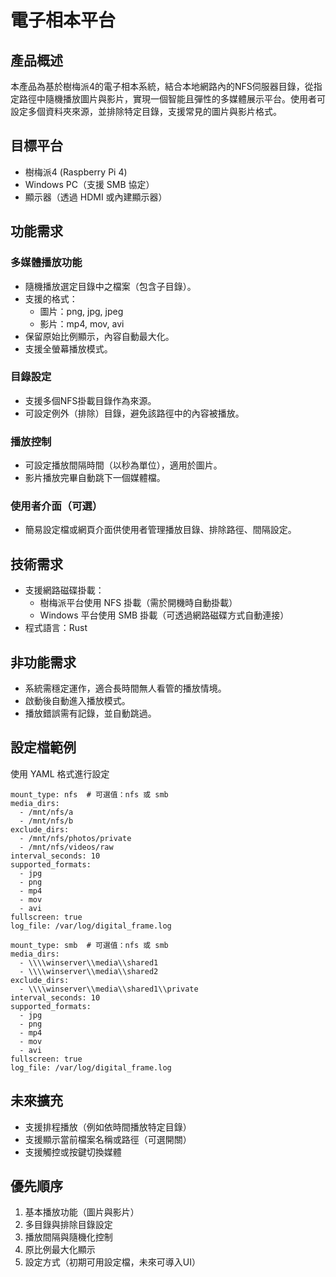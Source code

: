 # 電子相本平台 

## 產品概述

本產品為基於樹梅派4的電子相本系統，結合本地網路內的NFS伺服器目錄，從指定路徑中隨機播放圖片與影片，實現一個智能且彈性的多媒體展示平台。使用者可設定多個資料夾來源，並排除特定目錄，支援常見的圖片與影片格式。

## 目標平台

- 樹梅派4 (Raspberry Pi 4)
- Windows PC（支援 SMB 協定）
- 顯示器（透過 HDMI 或內建顯示器）

## 功能需求

### 多媒體播放功能

- 隨機播放選定目錄中之檔案（包含子目錄）。
- 支援的格式：
  - 圖片：png, jpg, jpeg
  - 影片：mp4, mov, avi
- 保留原始比例顯示，內容自動最大化。
- 支援全螢幕播放模式。

### 目錄設定

- 支援多個NFS掛載目錄作為來源。
- 可設定例外（排除）目錄，避免該路徑中的內容被播放。

### 播放控制

- 可設定播放間隔時間（以秒為單位），適用於圖片。
- 影片播放完畢自動跳下一個媒體檔。

### 使用者介面（可選）

- 簡易設定檔或網頁介面供使用者管理播放目錄、排除路徑、間隔設定。

## 技術需求

- 支援網路磁碟掛載：
  - 樹梅派平台使用 NFS 掛載（需於開機時自動掛載）
  - Windows 平台使用 SMB 掛載（可透過網路磁碟方式自動連接）
- 程式語言：Rust

## 非功能需求

- 系統需穩定運作，適合長時間無人看管的播放情境。
- 啟動後自動進入播放模式。
- 播放錯誤需有記錄，並自動跳過。

## 設定檔範例

使用 YAML 格式進行設定

```
mount_type: nfs  # 可選值：nfs 或 smb
media_dirs:
  - /mnt/nfs/a
  - /mnt/nfs/b
exclude_dirs:
  - /mnt/nfs/photos/private
  - /mnt/nfs/videos/raw
interval_seconds: 10
supported_formats:
  - jpg
  - png
  - mp4
  - mov
  - avi
fullscreen: true
log_file: /var/log/digital_frame.log
```
```
mount_type: smb  # 可選值：nfs 或 smb
media_dirs:
  - \\\\winserver\\media\\shared1
  - \\\\winserver\\media\\shared2
exclude_dirs:
  - \\\\winserver\\media\\shared1\\private
interval_seconds: 10
supported_formats:
  - jpg
  - png
  - mp4
  - mov
  - avi
fullscreen: true
log_file: /var/log/digital_frame.log

```

## 未來擴充

- 支援排程播放（例如依時間播放特定目錄）
- 支援顯示當前檔案名稱或路徑（可選開關）
- 支援觸控或按鍵切換媒體

## 優先順序

1. 基本播放功能（圖片與影片）
2. 多目錄與排除目錄設定
3. 播放間隔與隨機化控制
4. 原比例最大化顯示
5. 設定方式（初期可用設定檔，未來可導入UI）